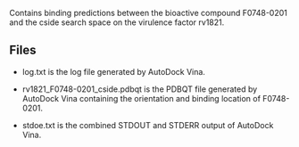 Contains binding predictions between the bioactive compound F0748-0201 and the cside search space on the virulence factor rv1821.

## Files

- log.txt is the log file generated by AutoDock Vina.

- rv1821_F0748-0201_cside.pdbqt is the PDBQT file generated by AutoDock Vina containing the orientation and binding location of F0748-0201.

- stdoe.txt is the combined STDOUT and STDERR output of AutoDock Vina.

